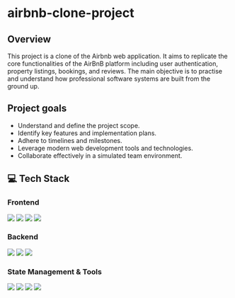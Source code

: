 # airbnb-clone-project
## Overview
This project is a clone of the Airbnb web application. It aims to replicate the core functionalities of the AirBnB platform including user authentication, property listings, bookings, and reviews. The main objective is to practise and understand how professional software systems are built from the ground up.
## Project goals
- Understand and define the project scope.
- Identify key features and implementation plans.
- Adhere to timelines and milestones.
- Leverage modern web development tools and technologies.
- Collaborate effectively in a simulated team environment.
## 💻 Tech Stack

### Frontend
<div>
    <img src="https://img.shields.io/badge/-React-61DAFB?style=for-the-badge&logo=react&logoColor=black" />
    <img src="https://img.shields.io/badge/-TypeScript-3178C6?style=for-the-badge&logo=typescript&logoColor=white" />
    <img src="https://img.shields.io/badge/-Next.js-000000?style=for-the-badge&logo=next.js&logoColor=white" />
    <img src="https://img.shields.io/badge/-TailwindCSS-06B6D4?style=for-the-badge&logo=tailwindcss&logoColor=white" />
</div>

### Backend
<div>
    <img src="https://img.shields.io/badge/-Python-3776AB?style=for-the-badge&logo=python&logoColor=white" />
    <img src="https://img.shields.io/badge/-Django-092E20?style=for-the-badge&logo=django&logoColor=white" />
    <img src="https://img.shields.io/badge/-MySQL-4479A1?style=for-the-badge&logo=mysql&logoColor=white" />
</div>

### State Management & Tools
<div>
    <img src="https://img.shields.io/badge/-Redux-764ABC?style=for-the-badge&logo=redux&logoColor=white" />
    <img src="https://img.shields.io/badge/-Context%20API-61DAFB?style=for-the-badge&logo=react&logoColor=black" />
    <img src="https://img.shields.io/badge/-REST%20API-FF6F00?style=for-the-badge&logo=api&logoColor=white" />
    <img src="https://img.shields.io/badge/-Jest-C21325?style=for-the-badge&logo=jest&logoColor=white" />
</div>


